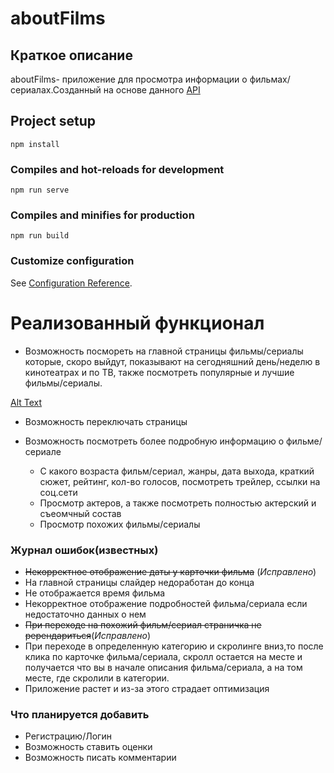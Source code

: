 # aboutFilms

## Краткое описание
aboutFilms- приложение для просмотра информации о фильмах/сериалах.Созданный на основе данного [API](https://www.themoviedb.org/documentation/api?language=ru)
## Project setup
```
npm install
```

### Compiles and hot-reloads for development
```
npm run serve
```

### Compiles and minifies for production
```
npm run build
```

### Customize configuration
See [Configuration Reference](https://cli.vuejs.org/config/).


# Реализованный функционал

* Возможность посмореть на главной страницы фильмы/сериалы которые, скоро выйдут, показывают на сегодняшний день/неделю в кинотеатрах и по ТВ, также посмотреть  популярные и лучшие фильмы/сериалы.

[Alt Text](https://media4.giphy.com/media/CFFqytusZdy3iozhEW/giphy.gif)

* Возможность переключать страницы

* Возможность посмотреть более подробную информацию о фильме/сериале <br />
    * С какого возраста фильм/сериал, жанры, дата выхода, краткий сюжет, рейтинг, кол-во голосов, посмотреть трейлер, ссылки на соц.сети
    * Просмотр актеров, а также посмотреть полностью актерский и съеомчный состав
    * Просмотр похожих фильмы/сериалы


### Журнал ошибок(известных)

* ~~Некорректное отображение даты у карточки фильма~~ (*Исправлено*)
* На главной страницы слайдер недоработан до конца
* Не отображается время фильма
* Некорректное отображение подробностей фильма/сериала если недостаточно данных о нем
* ~~При переходе на похожий фильм/сериал страничка не ререндариться~~(*Исправлено*)
* При переходе в определенную категорию и скролинге вниз,то после клика по карточке фильма/сериала, скролл остается на месте и получается что вы в начале описания фильма/сериала, а на том месте, где скролили в категории.
* Приложение растет и из-за этого страдает оптимизация

### Что планируется добавить

* Регистрацию/Логин
* Возможность ставить оценки
* Возможность писать комментарии
